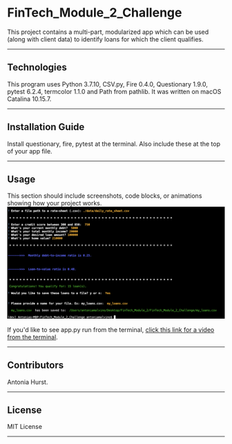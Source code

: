 # FinTech_Module_2_Challenge

This project contains a multi-part, modularized app which can be used (along with client data) to identify loans for which the client qualifies. 

---

## Technologies

This program uses Python 3.7.10, CSV.py, Fire 0.4.0, Questionary 1.9.0, pytest 6.2.4, termcolor 1.1.0 and Path from pathlib. It was written on macOS Catalina 10.15.7.

---

## Installation Guide

Install questionary, fire, pytest at the terminal. Also include these at the top of your app file.



---

## Usage

This section should include screenshots, code blocks, or animations showing how your project works.
![alt text](https://github.com/toniahurst/FinTech_Module_2_Challenge/blob/main/Module_2_Challenge.png)

If you'd like to see app.py run from the terminal, [click this link for a video from the terminal](https://github.com/toniahurst/FinTech_Module_2_Challenge/blob/main/Module_2_Challenge_app.py_run%20from%20terminal.mov).

---

## Contributors

Antonia Hurst.

---

## License

MIT License

---
